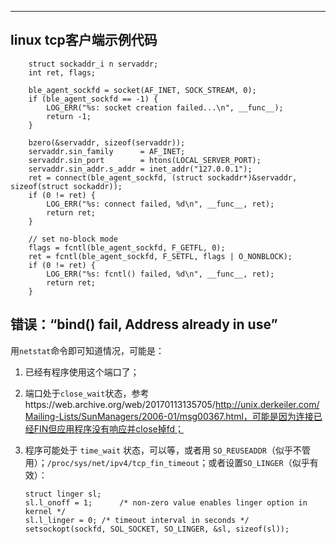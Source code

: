 

---



## linux tcp客户端示例代码



```
	struct sockaddr_i n servaddr;
	int ret, flags;

	ble_agent_sockfd = socket(AF_INET, SOCK_STREAM, 0);
	if (ble_agent_sockfd == -1) {
		LOG_ERR("%s: socket creation failed...\n", __func__);
		return -1;
	}

	bzero(&servaddr, sizeof(servaddr));
	servaddr.sin_family      = AF_INET;
	servaddr.sin_port        = htons(LOCAL_SERVER_PORT);
	servaddr.sin_addr.s_addr = inet_addr("127.0.0.1");
	ret = connect(ble_agent_sockfd, (struct sockaddr*)&servaddr, sizeof(struct sockaddr));
	if (0 != ret) {
		LOG_ERR("%s: connect failed, %d\n", __func__, ret);
		return ret;
	}

	// set no-block mode
	flags = fcntl(ble_agent_sockfd, F_GETFL, 0);
	ret = fcntl(ble_agent_sockfd, F_SETFL, flags | O_NONBLOCK);
	if (0 != ret) {
		LOG_ERR("%s: fcntl() failed, %d\n", __func__, ret);
		return ret;
	}
```



## 错误：“bind() fail, Address already in use”

用`netstat`命令即可知道情况，可能是：

1. 已经有程序使用这个端口了；

2. 端口处于`close_wait`状态，参考https://web.archive.org/web/20170113135705/http://unix.derkeiler.com/Mailing-Lists/SunManagers/2006-01/msg00367.html，可能是因为连接已经FIN但应用程序没有响应并close掉fd；

3. 程序可能处于 `time_wait` 状态，可以等，或者用 `SO_REUSEADDR`（似乎不管用）；`/proc/sys/net/ipv4/tcp_fin_timeout`；或者设置`SO_LINGER`（似乎有效）：

   ```
   struct linger sl;
   sl.l_onoff = 1;		/* non-zero value enables linger option in kernel */
   sl.l_linger = 0;	/* timeout interval in seconds */
   setsockopt(sockfd, SOL_SOCKET, SO_LINGER, &sl, sizeof(sl));
   ```
